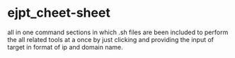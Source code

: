 # ejpt_cheet-sheet
all in one command sections in which .sh files are been included to perform the all related tools at a once by just clicking and providing the input of target in format of ip and domain name.
